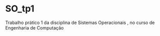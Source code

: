 # SO_tp1
Trabalho prático 1 da disciplina de Sistemas Operacionais , no curso de Engenharia de Computação 
